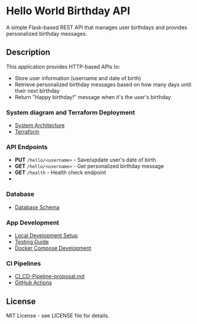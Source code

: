 # Hello World Birthday API

A simple Flask-based REST API that manages user birthdays and provides personalized birthday messages.

## Description

This application provides HTTP-based APIs to:

- Store user information (username and date of birth)
- Retrieve personalized birthday messages based on how many days until their next birthday
- Return "Happy birthday!" message when it's the user's birthday

### System diagram and Terraform Deployment

- [System Architecture](docs/system_diagram.md)
- [Terraform](Terraform/README.md)

### API Endpoints

- **PUT** `/hello/<username>` - Save/update user's date of birth
- **GET** `/hello/<username>` - Get personalized birthday message
- **GET** `/health` - Health check endpoint
-

### Database

- ️[Database Schema](docs/db.md)

### App Development

- [Local Development Setup](docs/local_development.md)
- [Testing Guide](docs/local_testing.md)
- [Docker Compose Development](docs/run-local-dev.md)

### CI Pipelines

- [CI_CD-Pipeline-proposal.md](docs/CI_CD-Pipeline-proposal.md)
- [GitHub Actions](.github/workflows)

## License

MIT License - see LICENSE file for details.

